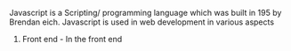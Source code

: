 Javascript is a Scripting/ programming language which was built in 195 by Brendan eich.
Javascript is used in web development in various aspects

1. Front end - In the front end
